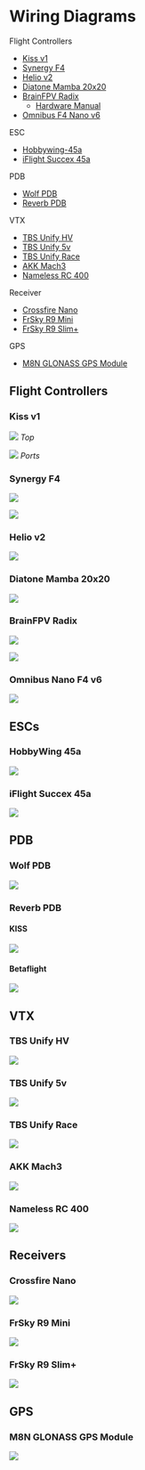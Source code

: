 # Wiring Diagrams

Flight Controllers
- [Kiss v1](#kiss-v1)
- [Synergy F4](#Synergy-F4)
- [Helio v2](#helio-v2)
- [Diatone Mamba 20x20](#diatone-mamba-20x20)
- [BrainFPV Radix](#brainfpv-radix)
  - [Hardware Manual](https://www.brainfpv.com/knowledgebase/radix-hardware-manual)
- [Omnibus F4 Nano v6](#omnibus-nano-f4-v6)

ESC
- [Hobbywing-45a](#hobbywing-45a)
- [iFlight Succex 45a](#iflight-succex-45a)

PDB

- [Wolf PDB](#wolf-pdb)
- [Reverb PDB](#reverb-pdb)

VTX
- [TBS Unify HV](#tbs-unify-hv)
- [TBS Unify 5v](#tbs-unify-5v)
- [TBS Unify Race](#tbs-unify-race)
- [AKK Mach3](#akk-mach3)
- [Nameless RC 400](#nameless-rc-400)

Receiver
- [Crossfire Nano](#crossfire-nano)
- [FrSky R9 Mini](#frsky-r9-mini)
- [FrSky R9 Slim+](#frsky-r9-slim)

GPS
- [M8N GLONASS GPS Module](#m8n-glonass-gps-module)

## Flight Controllers

### Kiss v1

![](images/kiss-v1-fc-top.png)
_Top_

![](images/kiss-v1-fc-ports.png)
_Ports_

### Synergy F4

![](images/synergy-fc-top.png)

![](images/synergy-f4-bottom.png)

### Helio v2

![](images/helio-v2-flight-controller.png)

### Diatone Mamba 20x20

![](images/M_F405_MINI_MK2.png)

### BrainFPV Radix

![](images/radix_fc_overview.png)

![](images/radix-crossfire.png)

### Omnibus Nano F4 v6

![](images/Omnibus_F4_Nano_V6.png)

## ESCs

### HobbyWing 45a 

![](images/hobbywing-45a.png)

### iFlight Succex 45a

![](images/iflight-succex-45a.png)

## PDB

### Wolf PDB

![](images/wolf-pdb.png)

### Reverb PDB

#### KISS

![](images/reverb-pdb-kiss.png)

#### Betaflight

![](images/reverb-pdb-betaflight.png)

## VTX

### TBS Unify HV

![](images/unify-hv.png)

### TBS Unify 5v

![](images/unify-5v.png)

### TBS Unify Race

![](images/tbs-unify-race.png)

### AKK Mach3 

![](images/mach3.png)

### Nameless RC 400

![](images/nameless-rc-vtx-400.png)

## Receivers

### Crossfire Nano

![](images/crsf-nano.png)

### FrSky R9 Mini

![](images/r9-mini.png)

### FrSky R9 Slim+

![](images/frsky-r9-slim-receiver-rx-pinout.png)

## GPS

### M8N GLONASS GPS Module

![](images/gps.png)






